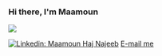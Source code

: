 ### Hi there, I'm Maamoun
![](https://komarev.com/ghpvc/?username=maamounhajnajeeb&style=for-the-badge)

[![Linkedin: Maamoun Haj Najeeb](https://img.shields.io/badge/-maamoun-hajnajeeb-blue?style=for-the-badge&logo=Linkedin&logoColor=white&link=https://www.linkedin.com/in/maamoun-hajnajeeb/)](https://www.linkedin.com/in/maamoun-hajnajeeb/)
[E-mail me](mailto:maamoun.haj.najeeb@gmail.com "Maamoun's email")

